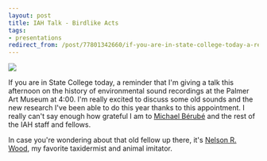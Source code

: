 ```yaml
---
layout: post 
title: IAH Talk - Birdlike Acts
tags: 
- presentations 
redirect_from: /post/77801342660/if-you-are-in-state-college-today-a-reminder-that/
--- 
```


![](http://d.pr/HV7C+)

If you are in State College today, a reminder that I'm giving a talk this afternoon on the history of environmental sound recordings at the Palmer Art Museum at 4:00. I'm really excited to discuss some old sounds and the new research I've been able to do this year thanks to this appointment. I really can't say enough how grateful I am to [Michael Bérubé][1] and the rest of the IAH staff and fellows.

In case you're wondering about that old fellow up there, it's [Nelson R. Wood][2], my favorite taxidermist and animal imitator.

[1]: https://twitter.com/MichaelBerube1
[2]: http://craigeley.com/post/64324848348/this-is-a-photo-of-nelson-r-wood-a-taxidermist
  

